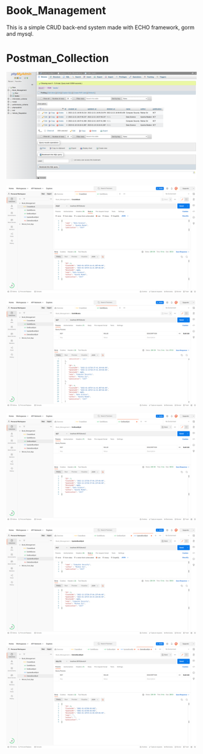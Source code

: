 # Book_Management
This is a simple CRUD back-end system made with ECHO framework, gorm and mysql.

# Postman_Collection

![](https://github.com/Raisul-Islam-Shehab/Book_Management/blob/main/Book_Management/Pictures/Screenshot%20from%202023-01-18%2019-18-12.png)

![](https://github.com/Raisul-Islam-Shehab/Book_Management/blob/main/Book_Management/Pictures/Screenshot%20from%202023-01-18%2019-19-35.png)

![](https://github.com/Raisul-Islam-Shehab/Book_Management/blob/main/Book_Management/Pictures/Screenshot%20from%202023-01-18%2019-20-02.png)

![](https://github.com/Raisul-Islam-Shehab/Book_Management/blob/main/Book_Management/Pictures/Screenshot%20from%202023-01-18%2019-20-19.png)

![](https://github.com/Raisul-Islam-Shehab/Book_Management/blob/main/Book_Management/Pictures/Screenshot%20from%202023-01-18%2019-20-41.png)

![](https://github.com/Raisul-Islam-Shehab/Book_Management/blob/main/Book_Management/Pictures/Screenshot%20from%202023-01-18%2019-21-06.png)

